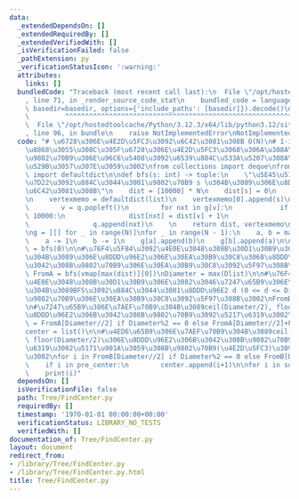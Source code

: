 ```yaml
---
data:
  _extendedDependsOn: []
  _extendedRequiredBy: []
  _extendedVerifiedWith: []
  _isVerificationFailed: false
  _pathExtension: py
  _verificationStatusIcon: ':warning:'
  attributes:
    links: []
  bundledCode: "Traceback (most recent call last):\n  File \"/opt/hostedtoolcache/Python/3.12.3/x64/lib/python3.12/site-packages/onlinejudge_verify/documentation/build.py\"\
    , line 71, in _render_source_code_stat\n    bundled_code = language.bundle(stat.path,\
    \ basedir=basedir, options={'include_paths': [basedir]}).decode()\n          \
    \         ^^^^^^^^^^^^^^^^^^^^^^^^^^^^^^^^^^^^^^^^^^^^^^^^^^^^^^^^^^^^^^^^^^^^^^^^^^^^^^^^^\n\
    \  File \"/opt/hostedtoolcache/Python/3.12.3/x64/lib/python3.12/site-packages/onlinejudge_verify/languages/python.py\"\
    , line 96, in bundle\n    raise NotImplementedError\nNotImplementedError\n"
  code: "# \u6728\u306E\u4E2D\u5FC3\u3092\u6C42\u3081\u308B O(N)\n# 1-indexed\u3067\
    \u8868\u3055\u308C\u305F\u6728\u306E\u4E2D\u5FC3\u3068\u306A\u308A\u3046\u308B\
    \u9802\u70B9\u306E\u96C6\u5408\u3092\u6539\u884C\u533A\u5207\u308A\u3067\u51FA\
    \u529B\u3057\u307E\u3059\u3002\nfrom collections import deque\nfrom collections\
    \ import defaultdict\n\ndef bfs(s: int) -> tuple:\n    \"\u5E45\u512A\u5148\u63A2\
    \u7D22\u3092\u884C\u3044\u3001\u9802\u70B9 s \u304B\u3089\u306E\u8DDD\u96E2\u3092\
    \u6C42\u3081\u308B\"\n    dist = [10000] * N\n    dist[s] = 0\n    q = deque([s])\n\
    \n    vertexmemo = defaultdict(list)\n    vertexmemo[0].append(s)\n    while q:\n\
    \        v = q.popleft()\n        for nxt in g[v]:\n            if dist[nxt] ==\
    \ 10000:\n                dist[nxt] = dist[v] + 1\n                vertexmemo[dist[nxt]].append(nxt)\n\
    \                q.append(nxt)\n    \n    return dist, vertexmemo\n\nN = int(input())\n\
    \ng = [[] for _ in range(N)]\nfor _ in range(N - 1):\n    a, b = map(int, input().split())\n\
    \    a -= 1\n    b -= 1\n    g[a].append(b)\n    g[b].append(a)\n\ndist, vmap\
    \ = bfs(0)\n\n#\u76F4\u5F84\u3092\u4E0E\u3048\u308B\u30D1\u30B9\u306E\u7AEF\u70B9\
    \u304B\u3089\u306E\u8DDD\u96E2\u306E\u30EA\u30B9\u30C8\u3068\u8DDD\u96E2d\u306B\
    \u3042\u308B\u9802\u70B9\u306E\u30EA\u30B9\u30C8\u3092\u5F97\u308B\u3002\nDlist,\
    \ FromA = bfs(vmap[max(dist)][0])\nDiameter = max(Dlist)\n\n#\u76F4\u5F84\u3092\
    \u4E0E\u3048\u308B\u30D1\u30B9\u306E\u3082\u3046\u7247\u65B9\u306E\u7AEF\u70B9\
    \u304B\u3089BFS\u3092\u884C\u3044\u3001\u8DDD\u96E2 d (0 <= d <= Diameter)\u306E\
    \u9802\u70B9\u306E\u30EA\u30B9\u30C8\u3092\u5F97\u308B\u3002\nFromB = bfs(FromA[Diameter][0])[1]\n\
    \n#\u7247\u65B9\u306E\u7AEF\u70B9\u304B\u3089ceil(Diameter/2), floor(Diameter/2)\u306E\
    \u8DDD\u96E2\u306B\u3042\u308B\u9802\u70B9\u3092\u5217\u6319\u3002\npre_center\
    \ = FromA[Diameter//2] if Diameter%2 == 0 else FromA[Diameter//2]+FromA[(Diameter+1)//2]\n\
    center = list()\n\n#\u4ED6\u65B9\u306E\u7AEF\u70B9\u304B\u3089ceil(Diameter/2),\
    \ floor(Diameter/2)\u306E\u8DDD\u96E2\u306B\u3042\u308B\u9802\u70B9\u3092\u5217\
    \u6319\u3002\u5171\u901A\u3059\u308B\u9802\u70B9(\u4E2D\u5FC3)\u3092\u5F97\u308B\
    \u3002\nfor i in FromB[Diameter//2] if Diameter%2 == 0 else FromB[Diameter//2]+FromB[(Diameter+1)//2]:\n\
    \    if i in pre_center:\n        center.append(i+1)\n\nfor i in sorted(center):\n\
    \    print(i)"
  dependsOn: []
  isVerificationFile: false
  path: Tree/FindCenter.py
  requiredBy: []
  timestamp: '1970-01-01 00:00:00+00:00'
  verificationStatus: LIBRARY_NO_TESTS
  verifiedWith: []
documentation_of: Tree/FindCenter.py
layout: document
redirect_from:
- /library/Tree/FindCenter.py
- /library/Tree/FindCenter.py.html
title: Tree/FindCenter.py
---
```

